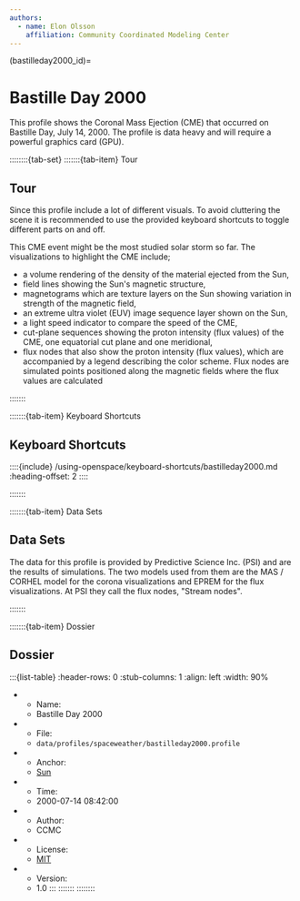 ```yaml
---
authors:
  - name: Elon Olsson
    affiliation: Community Coordinated Modeling Center
---
```


(bastilleday2000_id)=
# Bastille Day 2000

This profile shows the Coronal Mass Ejection (CME) that occurred on Bastille Day, July 14, 2000. The profile is data heavy and will require a powerful graphics card (GPU).

::::::::{tab-set}
:::::::{tab-item} Tour
## Tour

Since this profile include a lot of different visuals. To avoid cluttering the scene it is recommended to use the provided keyboard shortcuts to toggle different parts on and off.

This CME event might be the most studied solar storm so far. The visualizations to highlight the CME include;

* a volume rendering of the density of the material ejected from the Sun,<br>
* field lines showing the Sun's magnetic structure,<br>
* magnetograms which are texture layers on the Sun showing variation in strength of the magnetic field,<br>
* an extreme ultra violet (EUV) image sequence layer shown on the Sun,<br>
* a light speed indicator to compare the speed of the CME,<br>
* cut-plane sequences showing the proton intensity (flux values) of the CME, one equatorial cut plane and one meridional,<br>
* flux nodes that also show the proton intensity (flux values), which are accompanied by a legend describing the color scheme. Flux nodes are simulated points positioned along the magnetic fields where the flux values are calculated

:::::::

:::::::{tab-item} Keyboard Shortcuts
## Keyboard Shortcuts

::::{include} /using-openspace/keyboard-shortcuts/bastilleday2000.md
:heading-offset: 2
::::

:::::::

:::::::{tab-item} Data Sets
## Data Sets

The data for this profile is provided by Predictive Science Inc. (PSI) and are the results of simulations. The two models used from them are the MAS / CORHEL model for the corona visualizations and EPREM for the flux visualizations. At PSI they call the flux nodes, "Stream nodes".

:::::::


:::::::{tab-item} Dossier
## Dossier

:::{list-table}
:header-rows: 0
:stub-columns: 1
:align: left
:width: 90%

* - Name:
  - Bastille Day 2000
* - File:
  - `data/profiles/spaceweather/bastilleday2000.profile`
* - Anchor:
  - [Sun](/content/solar-system/sun/sun/index)
* - Time:
  - 2000-07-14 08:42:00
* - Author:
  - CCMC
* - License:
  - [MIT](https://github.com/OpenSpace/OpenSpace/blob/master/LICENSE.md)
* - Version:
  - 1.0
:::
:::::::
::::::::
